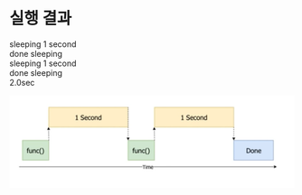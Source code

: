 # 실행 결과  
sleeping 1 second  
done sleeping  
sleeping 1 second  
done sleeping  
2.0sec  

![](2.png)
